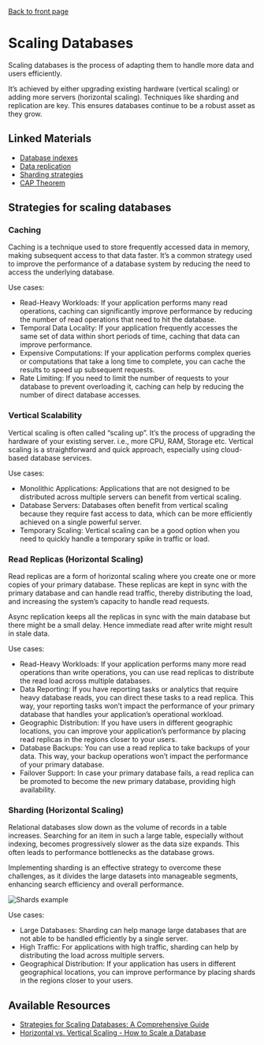 [Back to front page](topics/backend-software-engineering/backend-software-engineering.md)

# Scaling Databases

Scaling databases is the process of adapting them to handle more data and users efficiently.

It’s achieved by either upgrading existing hardware (vertical scaling) or adding more servers (horizontal scaling). Techniques like sharding and replication are key. This ensures databases continue to be a robust asset as they grow.
## Linked Materials

- [Database indexes](database-indexes.md)
- [Data replication](data-replication.md)
- [Sharding strategies](sharding-strategies.md)
- [CAP Theorem](CAP-theorem.md)

## Strategies for scaling databases

### Caching

Caching is a technique used to store frequently accessed data in memory, making subsequent access to that data faster. It’s a common strategy used to improve the performance of a database system by reducing the need to access the underlying database.

Use cases:

- Read-Heavy Workloads: If your application performs many read operations, caching can significantly improve performance by reducing the number of read operations that need to hit the database.
- Temporal Data Locality: If your application frequently accesses the same set of data within short periods of time, caching that data can improve performance.
- Expensive Computations: If your application performs complex queries or computations that take a long time to complete, you can cache the results to speed up subsequent requests.
- Rate Limiting: If you need to limit the number of requests to your database to prevent overloading it, caching can help by reducing the number of direct database accesses.

### Vertical Scalability

Vertical scaling is often called “scaling up”. It’s the process of upgrading the hardware of your existing server. i.e., more CPU, RAM, Storage etc. Vertical scaling is a straightforward and quick approach, especially using cloud-based database services.

Use cases:

- Monolithic Applications: Applications that are not designed to be distributed across multiple servers can benefit from vertical scaling.
- Database Servers: Databases often benefit from vertical scaling because they require fast access to data, which can be more efficiently achieved on a single powerful server.
- Temporary Scaling: Vertical scaling can be a good option when you need to quickly handle a temporary spike in traffic or load.

### Read Replicas (Horizontal Scaling)

Read replicas are a form of horizontal scaling where you create one or more copies of your primary database. These replicas are kept in sync with the primary database and can handle read traffic, thereby distributing the load, and increasing the system’s capacity to handle read requests.

Async replication keeps all the replicas in sync with the main database but there might be a small delay. Hence immediate read after write might result in stale data.

Use cases:

- Read-Heavy Workloads: If your application performs many more read operations than write operations, you can use read replicas to distribute the read load across multiple databases.
- Data Reporting: If you have reporting tasks or analytics that require heavy database reads, you can direct these tasks to a read replica. This way, your reporting tasks won’t impact the performance of your primary database that handles your application’s operational workload.
- Geographic Distribution: If you have users in different geographic locations, you can improve your application’s performance by placing read replicas in the regions closer to your users.
- Database Backups: You can use a read replica to take backups of your data. This way, your backup operations won’t impact the performance of your primary database.
- Failover Support: In case your primary database fails, a read replica can be promoted to become the new primary database, providing high availability.

### Sharding (Horizontal Scaling)

Relational databases slow down as the volume of records in a table increases. Searching for an item in such a large table, especially without indexing, becomes progressively slower as the data size expands. This often leads to performance bottlenecks as the database grows.

Implementing sharding is an effective strategy to overcome these challenges, as it divides the large datasets into manageable segments, enhancing search efficiency and overall performance.

![Shards example](shards-example.png)

Use cases:

- Large Databases: Sharding can help manage large databases that are not able to be handled efficiently by a single server.
- High Traffic: For applications with high traffic, sharding can help by distributing the load across multiple servers.
- Geographical Distribution: If your application has users in different geographical locations, you can improve performance by placing shards in the regions closer to your users.


## Available Resources

- [Strategies for Scaling Databases: A Comprehensive Guide](https://medium.com/@anil.goyal0057/strategies-for-scaling-databases-a-comprehensive-guide-b69cda7df1d3)
- [Horizontal vs. Vertical Scaling - How to Scale a Database](https://www.freecodecamp.org/news/horizontal-vs-vertical-scaling-in-database/)